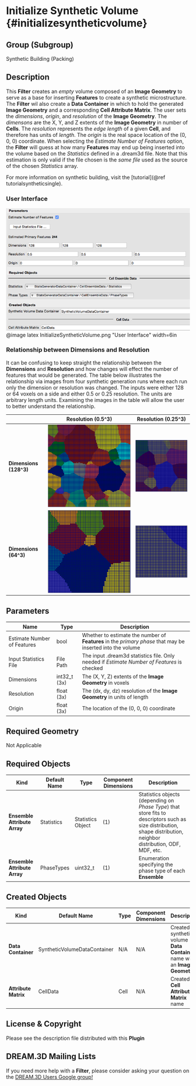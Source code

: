 Initialize Synthetic Volume {#initializesyntheticvolume}
=============

## Group (Subgroup) ##

Synthetic Building (Packing)

## Description ##

This **Filter** creates an _empty_ volume composed of an **Image Geometry** to serve as a base for inserting **Features** to create a synthetic microstructure. The **Filter** wil also create a **Data Container** in which to hold the generated **Image Geometry** and a corresponding **Cell Attribute Matrix**. The user sets the _dimensions_, _origin_, and _resolution_ of the **Image Geometry**. The _dimensons_ are the X, Y, and Z extents of the **Image Geometry** in number of **Cells**. The _resolution_ represents the _edge length_ of a given **Cell**, and therefore has units of _length_. The _origin_ is the real space location of the (0, 0, 0) coordinate. When selecting the _Estimate Number of Features_ option, the **Filter** will guess at how many **Features** may end up being inserted into the volume based on the _Statistics_ defined in a .dream3d file. Note that this estimation is only valid if the file chosen is the _same file_ used as the source of the chosen _Statistics_ array.

For more information on synthetic building, visit the [tutorial](@ref tutorialsyntheticsingle).

### User Interface ###

![](Images/InitializeSyntheticVolume.png)
@image latex InitializeSyntheticVolume.png "User Interface" width=6in

### Relationship between Dimensions and Resolution ###

It can be confusing to keep straight the relationship between the **Dimensions** and **Resolution** and how changes will
effect the number of features that would be generated. The table below illustrates the relationship via images from four
synthetic generation runs where each run only the dimension or resolution was changed. The inputs were either 128 or 64
voxels on a side and either 0.5 or 0.25 resolution. The units are arbitrary length units. Examining the images in the table will allow the user to better understand the relationship.

|                    | Resolution (0.5^3) | Resolution (0.25^3) |
|--------------------|--------------------|---------------------|
| **Dimensions (128^3)** | ![316 Features](Images/128x50.png)  | ![40 Features](Images/128x25.png)  |
| **Dimensions (64^3)**  | ![44 Features](Images/64x50.png)   | ![2 Features](Images/64x25.png)   |


## Parameters ##

| Name | Type | Description |
|------|------| ----------- |
| Estimate Number of Features | bool | Whether to estimate the number of **Features** in the _primary phase_ that may be inserted into the volume |
| Input Statistics File | File Path | The input .dream3d statistics file. Only needed if _Estimate Number of Features_ is checked |
| Dimensions | int32_t (3x) | The (X, Y, Z) extents of the **Image Geometry** in voxels |
| Resolution | float (3x) | The (dx, dy, dz) resolution of the **Image Geometry** in units of length |
| Origin | float (3x) | The location of the (0, 0, 0) coordinate |

## Required Geometry ##

Not Applicable

## Required Objects ##

| Kind | Default Name | Type | Component Dimensions | Description |
|------|--------------|------|----------------------|-------------|
| **Ensemble Attribute Array** | Statistics | Statistics Object | (1) | Statistics objects (depending on *Phase Type*) that store fits to descriptors such as size distribution, shape distribution, neighbor distribution, ODF, MDF, etc. |
| **Ensemble Attribute Array** | PhaseTypes | uint32_t | (1) | Enumeration specifying the phase type of each **Ensemble** |

## Created Objects ##

| Kind | Default Name | Type | Component Dimensions | Description |
|------|--------------|------|----------------------|-------------|
| **Data Container** | SyntheticVolumeDataContainer | N/A | N/A | Created synthetic volume **Data Container** name with an **Image Geometry** |
| **Attribute Matrix** | CellData | Cell | N/A | Created **Cell Attribute Matrix** name |


## License & Copyright ##

Please see the description file distributed with this **Plugin**

## DREAM.3D Mailing Lists ##

If you need more help with a **Filter**, please consider asking your question on the [DREAM.3D Users Google group!](https://groups.google.com/forum/?hl=en#!forum/dream3d-users)


